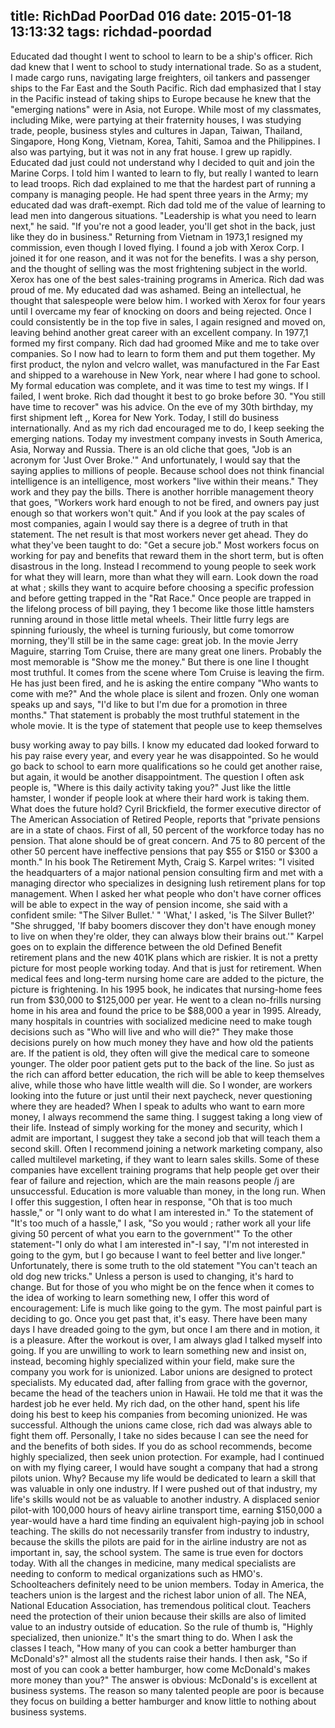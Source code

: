 title: RichDad PoorDad 016
date: 2015-01-18 13:13:32
tags: richdad-poordad
---

Educated dad thought I went to school to learn to be a ship's officer. Rich dad knew that I went to school to study international trade. So as a student, I made cargo runs, navigating large freighters, oil tankers and passenger ships to the Far East and the South Pacific. Rich dad emphasized that I stay in the Pacific instead of taking ships to Europe because he knew that the "emerging nations" were in Asia, not Europe. While most of my classmates, including Mike, were partying at their fraternity houses, I was studying trade, people, business styles and cultures in Japan, Taiwan, Thailand, Singapore, Hong Kong, Vietnam, Korea, Tahiti, Samoa and the Philippines. I also was partying, but it was not in any frat house. I grew up rapidly.
Educated dad just could not understand why I decided to quit and join the Marine Corps. I told him I wanted to learn to fly, but really I wanted to learn to lead troops. Rich dad explained to me that the hardest part of running a company is managing people. He had spent three years in the Army; my educated dad was draft-exempt. Rich dad told me of the value of learning to lead men into dangerous situations. "Leadership is what you need to learn next," he said.  "If you're not a good leader, you'll get shot in the back, just like they do in business."
Returning from Vietnam in 1973,1 resigned my commission, even though I loved flying. I found a job with Xerox Corp. I joined it for one reason, and it was not for the benefits. I was a shy person, and the thought of selling was the most frightening subject in the world. Xerox has one of the best sales-training programs in America.
Rich dad was proud of me. My educated dad was ashamed. Being an intellectual, he thought that salespeople were below him.  I worked with Xerox for four years until I overcame my fear of knocking on doors and being rejected.  Once I could consistently be in the top five in sales, I again resigned and moved on, leaving behind another great career with an excellent company.
In 1977,1 formed my first company. Rich dad had groomed Mike and me to take over companies.  So I now had to learn to form them and put them together. My first product, the nylon and velcro wallet, was manufactured in the Far East and shipped to a warehouse in New York, near where I had gone to school.  My formal education was complete, and it was time to test my wings.  If I failed, I went broke. Rich dad
thought it best to go broke before 30.  "You still have time to recover"
was his advice. On the eve of my 30th birthday, my first shipment left    ,,
Korea for New York.
Today, I still do business internationally. And as my rich dad encouraged me to do, I keep seeking the emerging nations. Today my investment company invests in South America, Asia, Norway and Russia. There is an old cliche that goes, "Job is an acronym for 'Just Over Broke.'" And unfortunately, I would say that the saying applies to millions of people. Because school does not think financial intelligence is an intelligence, most workers "live within their means." They work and they pay the bills.
There is another horrible management theory that goes, "Workers work hard enough to not be fired, and owners pay just enough so that workers won't quit." And if you look at the pay scales of most companies, again I would say there is a degree of truth in that statement.
The net result is that most workers never get ahead. They do what they've been taught to do: "Get a secure job." Most workers focus on working for pay and benefits that reward them in the short term, but is often disastrous in the long. Instead I recommend to young people to seek work for what they will learn, more than what they will earn. Look down the road at what ; skills they want to acquire before choosing a specific profession and before getting trapped in the "Rat Race."
Once people are trapped in the lifelong process of bill paying, they 1 become like those little hamsters running around in those little metal wheels. Their little furry legs are spinning furiously, the wheel is turning furiously, but come tomorrow morning, they'll still be in the same cage: great job.
In the movie Jerry Maguire, starring Tom Cruise, there are many great one liners. Probably the most memorable is "Show me the money." But there is one line I thought most truthful. It comes from the scene where Tom Cruise is leaving the firm. He has just been fired, and he is asking the entire company "Who wants to come with me?" And the whole place is silent and frozen. Only one woman speaks up and says, "I'd like to but I'm due for a promotion in three months."
That statement is probably the most truthful statement in the whole movie.  It is the type of statement that people use to keep themselves

busy working away to pay bills. I know my educated dad looked forward to his pay raise every year, and every year he was disappointed. So he would go back to school to earn more qualifications so he could get another raise, but again, it would be another disappointment.
The question I often ask people is, "Where is this daily activity taking you?" Just like the little hamster, I wonder if people look at where their hard work is taking them. What does the future hold?
Cyril Brickfield, the former executive director of The American Association of Retired People, reports that "private pensions are in a state of chaos. First of all, 50 percent of the workforce today has no pension. That alone should be of great concern. And 75 to 80 percent of the other 50 percent have ineffective pensions that pay $55 or $150 or $300 a month."
In his book The Retirement Myth, Craig S. Karpel writes: "I visited the headquarters of a major national pension consulting firm and met with a managing director who specializes in designing lush retirement plans for top management. When I asked her what people who don't have corner offices will be able to expect in the way of pension income, she said with a confident smile:  "The Silver Bullet.'
" 'What,' I asked, 'is The Silver Bullet?'
"She shrugged, 'If baby boomers discover they don't have enough money to live on when they're older, they can always blow their brains out.'" Karpel goes on to explain the difference between the old Defined Benefit retirement plans and the new 401K plans which are riskier. It is not a pretty picture for most people working today. And that is just for retirement. When medical fees and long-term nursing home care are added to the picture, the picture is frightening. In his 1995 book, he indicates that nursing-home fees run from $30,000 to $125,000 per year. He went to a clean no-frills nursing home in his area and found the price to be $88,000 a year in 1995.
Already, many hospitals in countries with socialized medicine need to make tough decisions such as "Who will live and who will die?" They make those decisions purely on how much money they have and how old the patients are. If the patient is old, they often will give the medical care to someone younger. The older poor patient gets put to the back of the line.  So just as the rich can afford better education, the rich will be able to keep themselves alive, while those who have little wealth will die.
So I wonder, are workers looking into the future or just until their next paycheck, never questioning where they are headed?
When I speak to adults who want to earn more money, I always recommend the same thing. I suggest taking a long view of their life. Instead of simply working for the money and security, which I admit are important, I suggest they take a second job that will teach them a second skill.  Often I recommend joining a network marketing company, also called multilevel marketing, if they want to learn sales skills. Some of these companies have excellent training programs that help people get over their fear of failure and rejection, which are the main reasons people /j are unsuccessful. Education is more valuable than money, in the long run.
When I offer this suggestion, I often hear in response, "Oh that is too much hassle," or "I only want to do what I am interested in."
To the statement of "It's too much of a hassle," I ask, "So you would ; rather work all your life giving 50 percent of what you earn to the government'" To the other statement-"I only do what I am interested in"-I say, "I'm not interested in going to the gym, but I go because I want to feel better and live longer."
Unfortunately, there is some truth to the old statement "You can't teach an old dog new tricks." Unless a person is used to changing, it's hard to change.
But for those of you who might be on the fence when it comes to the idea of working to learn something new, I offer this word of encouragement: Life is much like going to the gym. The most painful part is deciding to go.  Once you get past that, it's easy. There have been many days I have dreaded going to the gym, but once I am there and in motion, it is a pleasure. After the workout is over, I am always glad I talked myself into going.
If you are unwilling to work to learn something new and insist on, instead, becoming highly specialized within your field, make sure the company you work for is unionized. Labor unions are designed to protect specialists.
My educated dad, after falling from grace with the governor, became the head of the teachers union in Hawaii. He told me that it was the hardest job he ever held. My rich dad, on the other hand, spent his life doing his best to keep his companies from becoming unionized. He was successful. Although the unions came close, rich dad was always able to fight them off.
 Personally, I take no sides because I can see the need for and the benefits of both sides. If you do as school recommends, become highly specialized, then seek union protection. For example, had I continued on with my flying career, I would have sought a company that had a strong pilots union. Why? Because my life would be dedicated to learn a skill that was valuable in only one industry. If I were pushed out of that industry, my life's skills would not be as valuable to another industry. A displaced senior pilot-with 100,000 hours of heavy airline transport time, earning $150,000 a year-would have a hard time finding an equivalent high-paying job in school teaching. The skills do not necessarily transfer from industry to industry, because the skills the pilots are paid for in the airline industry are not as important in, say, the school system.
The same is true even for doctors today. With all the changes in medicine, many medical specialists are needing to conform to medical organizations such as HMO's. Schoolteachers definitely need to be union members. Today in America, the teachers union is the largest and the richest labor union of all. The NEA, National Education Association, has tremendous political clout. Teachers need the protection of their union because their skills are also of limited value to an industry outside of education. So the rule of thumb is, "Highly specialized, then unionize." It's the smart thing to do.
When I ask the classes I teach, "How many of you can cook a better hamburger than McDonald's?" almost all the students raise their hands. I then ask, "So if most of you can cook a better hamburger, how come McDonald's makes more money than you?"
The answer is obvious: McDonald's is excellent at business systems. The reason so many talented people are poor is because they focus on building a better hamburger and know little to nothing about business systems.
